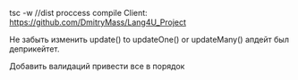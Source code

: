 tsc -w //dist proccess compile
Client:
https://github.com/DmitryMass/Lang4U_Project

<!-- 10.11 -->

Не забыть изменить update() to updateOne() or updateMany()
апдейт был деприкейтет.

Добавить валидаций привести все в порядок
